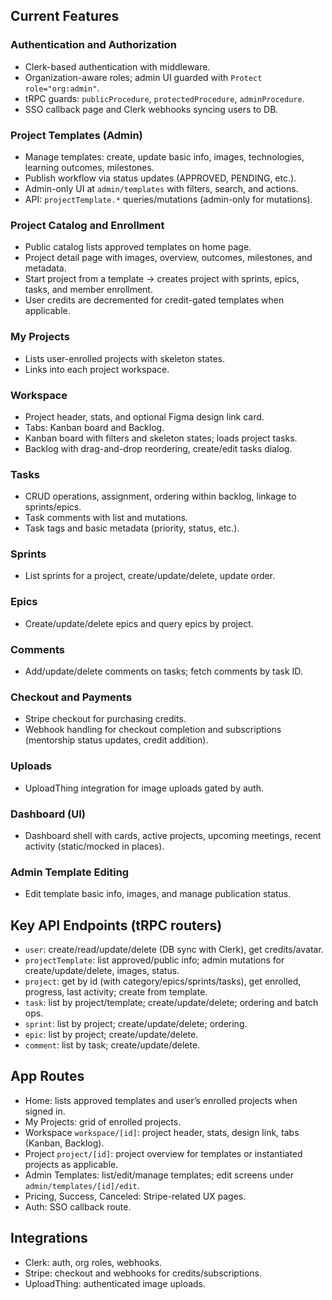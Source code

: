 ## Current Features

### Authentication and Authorization

- Clerk-based authentication with middleware.
- Organization-aware roles; admin UI guarded with `Protect role="org:admin"`.
- tRPC guards: `publicProcedure`, `protectedProcedure`, `adminProcedure`.
- SSO callback page and Clerk webhooks syncing users to DB.

### Project Templates (Admin)

- Manage templates: create, update basic info, images, technologies, learning outcomes, milestones.
- Publish workflow via status updates (APPROVED, PENDING, etc.).
- Admin-only UI at `admin/templates` with filters, search, and actions.
- API: `projectTemplate.*` queries/mutations (admin-only for mutations).

### Project Catalog and Enrollment

- Public catalog lists approved templates on home page.
- Project detail page with images, overview, outcomes, milestones, and metadata.
- Start project from a template → creates project with sprints, epics, tasks, and member enrollment.
- User credits are decremented for credit-gated templates when applicable.

### My Projects

- Lists user-enrolled projects with skeleton states.
- Links into each project workspace.

### Workspace

- Project header, stats, and optional Figma design link card.
- Tabs: Kanban board and Backlog.
- Kanban board with filters and skeleton states; loads project tasks.
- Backlog with drag-and-drop reordering, create/edit tasks dialog.

### Tasks

- CRUD operations, assignment, ordering within backlog, linkage to sprints/epics.
- Task comments with list and mutations.
- Task tags and basic metadata (priority, status, etc.).

### Sprints

- List sprints for a project, create/update/delete, update order.

### Epics

- Create/update/delete epics and query epics by project.

### Comments

- Add/update/delete comments on tasks; fetch comments by task ID.

### Checkout and Payments

- Stripe checkout for purchasing credits.
- Webhook handling for checkout completion and subscriptions (mentorship status updates, credit addition).

### Uploads

- UploadThing integration for image uploads gated by auth.

### Dashboard (UI)

- Dashboard shell with cards, active projects, upcoming meetings, recent activity (static/mocked in places).

### Admin Template Editing

- Edit template basic info, images, and manage publication status.

## Key API Endpoints (tRPC routers)

- `user`: create/read/update/delete (DB sync with Clerk), get credits/avatar.
- `projectTemplate`: list approved/public info; admin mutations for create/update/delete, images, status.
- `project`: get by id (with category/epics/sprints/tasks), get enrolled, progress, last activity; create from template.
- `task`: list by project/template; create/update/delete; ordering and batch ops.
- `sprint`: list by project; create/update/delete; ordering.
- `epic`: list by project; create/update/delete.
- `comment`: list by task; create/update/delete.

## App Routes

- Home: lists approved templates and user’s enrolled projects when signed in.
- My Projects: grid of enrolled projects.
- Workspace `workspace/[id]`: project header, stats, design link, tabs (Kanban, Backlog).
- Project `project/[id]`: project overview for templates or instantiated projects as applicable.
- Admin Templates: list/edit/manage templates; edit screens under `admin/templates/[id]/edit`.
- Pricing, Success, Canceled: Stripe-related UX pages.
- Auth: SSO callback route.

## Integrations

- Clerk: auth, org roles, webhooks.
- Stripe: checkout and webhooks for credits/subscriptions.
- UploadThing: authenticated image uploads.
